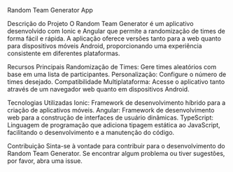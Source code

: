 
Random Team Generator App

Descrição do Projeto
O Random Team Generator é um aplicativo desenvolvido com Ionic e Angular que permite a randomização de times de forma fácil e rápida. A aplicação oferece versões tanto para a web quanto para dispositivos móveis Android, proporcionando uma experiência consistente em diferentes plataformas.

Recursos Principais
Randomização de Times: Gere times aleatórios com base em uma lista de participantes.
Personalização: Configure o número de times desejado.
Compatibilidade Multiplataforma: Acesse o aplicativo tanto através de um navegador web quanto em dispositivos Android.

Tecnologias Utilizadas
Ionic: Framework de desenvolvimento híbrido para a criação de aplicativos móveis.
Angular: Framework de desenvolvimento web para a construção de interfaces de usuário dinâmicas.
TypeScript: Linguagem de programação que adiciona tipagem estática ao JavaScript, facilitando o desenvolvimento e a manutenção do código.

Contribuição
Sinta-se à vontade para contribuir para o desenvolvimento do Random Team Generator. Se encontrar algum problema ou tiver sugestões, por favor, abra uma issue.
